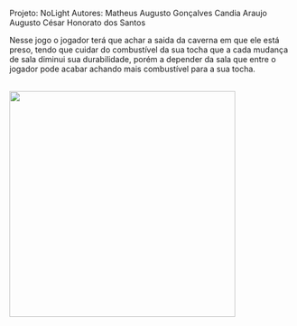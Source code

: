 Projeto: NoLight
Autores: Matheus Augusto Gonçalves Candia Araujo
         Augusto César Honorato dos Santos

Nesse jogo o jogador terá que achar a saida da caverna em que ele está preso,
tendo que cuidar do combustível da sua tocha que a cada mudança de sala diminui
sua durabilidade, porém a depender da sala que entre o jogador pode acabar achando
mais combustível para a sua tocha.

<br>
<img height="400" src="https://github.com/matheusaugusto11/NoLight/Images/mapa.png">
<br>
